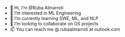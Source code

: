 - 👋 Hi, I’m @Ruba Almarroti
- 👀 I’m interested in ML Engineering
- 🌱 I’m currently learning SWE, ML, and NLP
- 💞️ I’m looking to collaborate on OS projects
- 📫 You can reach me @ rubaalmarroti at outlook.com

<!---
RubaAbdulrahman/RubaAbdulrahman is a ✨ special ✨ repository because its `README.md` (this file) appears on your GitHub profile.
You can click the Preview link to take a look at your changes.
--->
